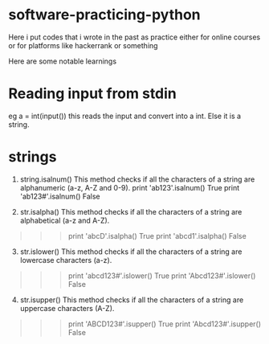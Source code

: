 # software-practicing-python

Here i put codes that i wrote in the past as practice
either for online courses or for platforms like hackerrank or something

Here are some notable learnings


# Reading input from stdin
eg a = int(input()) 
this reads the input and convert into a int. Else it is a string. 

# strings
1) string.isalnum() 
  This method checks if all the characters of a string are alphanumeric (a-z, A-Z and 0-9).
  print 'ab123'.isalnum()
  True
  print 'ab123#'.isalnum()
  False

2) str.isalpha()
This method checks if all the characters of a string are alphabetical (a-z and A-Z).

>>> print 'abcD'.isalpha()
True
>>> print 'abcd1'.isalpha()
False

3) str.islower()
This method checks if all the characters of a string are lowercase characters (a-z).

>>> print 'abcd123#'.islower()
True
>>> print 'Abcd123#'.islower()
False

4) str.isupper()
This method checks if all the characters of a string are uppercase characters (A-Z).

>>> print 'ABCD123#'.isupper()
True
>>> print 'Abcd123#'.isupper()
False
